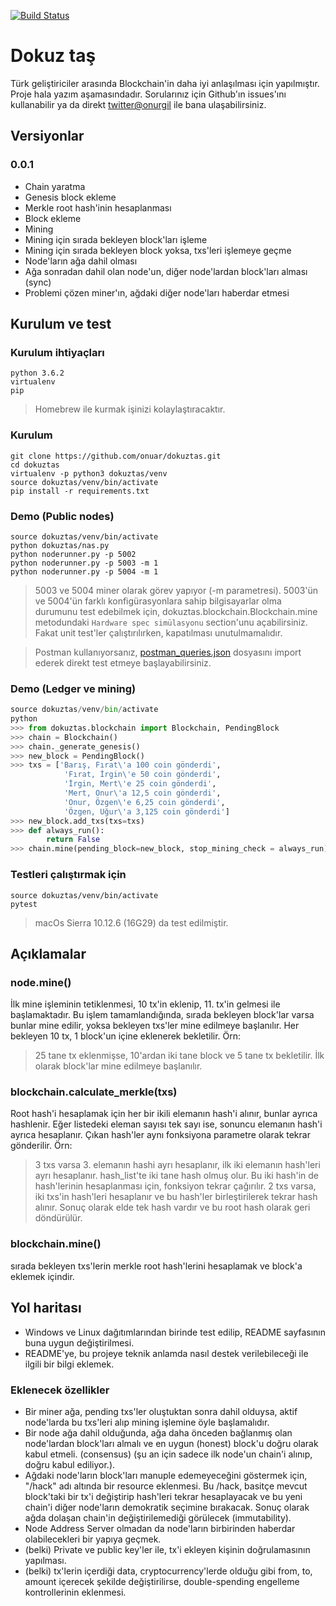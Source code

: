 [![Build Status](https://travis-ci.org/onuar/dokuztas.svg?branch=master)](https://travis-ci.org/onuar/dokuztas)

# Dokuz taş
Türk geliştiriciler arasında Blockchain'in daha iyi anlaşılması için yapılmıştır. Proje hala yazım aşamasındadır. Sorularınız için Github'ın issues'ını kullanabilir ya da direkt [twitter@onurgil](https://twitter.com/onurgil) ile bana ulaşabilirsiniz.

## Versiyonlar
### 0.0.1
* Chain yaratma
* Genesis block ekleme
* Merkle root hash'inin hesaplanması
* Block ekleme
* Mining
* Mining için sırada bekleyen block'ları işleme
* Mining için sırada bekleyen block yoksa, txs'leri işlemeye geçme
* Node'ların ağa dahil olması
* Ağa sonradan dahil olan node'un, diğer node'lardan block'ları alması (sync)
* Problemi çözen miner'ın, ağdaki diğer node'ları haberdar etmesi

## Kurulum ve test

### Kurulum ihtiyaçları
    python 3.6.2
    virtualenv
    pip
> Homebrew ile kurmak işinizi kolaylaştıracaktır.

### Kurulum
    git clone https://github.com/onuar/dokuztas.git
    cd dokuztas
    virtualenv -p python3 dokuztas/venv
    source dokuztas/venv/bin/activate
    pip install -r requirements.txt

### Demo (Public nodes)
    source dokuztas/venv/bin/activate
    python dokuztas/nas.py
    python noderunner.py -p 5002
    python noderunner.py -p 5003 -m 1
    python noderunner.py -p 5004 -m 1
> 5003 ve 5004 miner olarak görev yapıyor (-m parametresi).
> 5003'ün ve 5004'ün farklı konfigürasyonlara sahip bilgisayarlar olma durumunu test edebilmek için, dokuztas.blockchain.Blockchain.mine metodundaki `Hardware spec simülasyonu` section'unu açabilirsiniz. Fakat unit test'ler çalıştırılırken, kapatılması unutulmamalıdır.

> Postman kullanıyorsanız, [postman_queries.json](https://github.com/onuar/dokuztas/blob/master/postman_queries.json) dosyasını import ederek direkt test etmeye başlayabilirsiniz.

### Demo (Ledger ve mining)
```python
source dokuztas/venv/bin/activate
python
>>> from dokuztas.blockchain import Blockchain, PendingBlock
>>> chain = Blockchain()
>>> chain._generate_genesis()
>>> new_block = PendingBlock()
>>> txs = ['Barış, Fırat\'a 100 coin gönderdi',
            'Fırat, İrgin\'e 50 coin gönderdi',
            'İrgin, Mert\'e 25 coin gönderdi',
            'Mert, Onur\'a 12,5 coin gönderdi',
            'Onur, Özgen\'e 6,25 coin gönderdi',
            'Özgen, Uğur\'a 3,125 coin gönderdi']
>>> new_block.add_txs(txs=txs)
>>> def always_run():
        return False
>>> chain.mine(pending_block=new_block, stop_mining_check = always_run)
```

### Testleri çalıştırmak için
    source dokuztas/venv/bin/activate
    pytest
> macOs Sierra 10.12.6 (16G29) da test edilmiştir.
## Açıklamalar
### node.mine()
İlk mine işleminin tetiklenmesi, 10 tx'in eklenip, 11. tx'in gelmesi ile başlamaktadır. Bu işlem tamamlandığında, sırada bekleyen block'lar varsa bunlar mine edilir, yoksa bekleyen txs'ler mine edilmeye başlanılır. Her bekleyen 10 tx, 1 block'un içine eklenerek bekletilir. Örn:
> 25 tane tx eklenmişse, 10'ardan iki tane block ve 5 tane tx  bekletilir. İlk olarak block'lar mine edilmeye başlanılır.

### blockchain.calculate_merkle(txs)
Root hash'i hesaplamak için her bir ikili elemanın hash'i alınır, bunlar ayrıca hashlenir. Eğer listedeki eleman sayısı tek sayı ise, sonuncu elemanın hash'i ayrıca hesaplanır. Çıkan hash'ler aynı fonksiyona parametre olarak tekrar gönderilir. Örn:
> 3 txs varsa 3. elemanın hashi ayrı hesaplanır, ilk iki elemanın hash'leri ayrı hesaplanır. hash_list'te iki tane hash olmuş olur. Bu iki hash'in de hash'lerinin hesaplanması için, fonksiyon tekrar çağırılır.
> 2 txs varsa, iki txs'in hash'leri hesaplanır ve bu hash'ler birleştirilerek tekrar hash alınır. Sonuç olarak elde tek hash vardır ve bu root hash olarak geri döndürülür.

### blockchain.mine()
sırada bekleyen txs'lerin merkle root hash'lerini hesaplamak ve block'a eklemek içindir.
 
## Yol haritası
* Windows ve Linux dağıtımlarından birinde test edilip, README sayfasının buna uygun değiştirilmesi.
* README'ye, bu projeye teknik anlamda nasıl destek verilebileceği ile ilgili bir bilgi eklemek.

### Eklenecek özellikler
* Bir miner ağa, pending txs'ler oluştuktan sonra dahil olduysa, aktif node'larda bu txs'leri alıp mining işlemine öyle başlamalıdır.
* Bir node ağa dahil olduğunda, ağa daha önceden bağlanmış olan node'lardan block'ları almalı ve en uygun (honest) block'u doğru olarak kabul etmeli. (consensus) (şu an için sadece ilk node'un chain'i alınıp, doğru kabul ediliyor.).
* Ağdaki node'ların block'ları manuple edemeyeceğini göstermek için, "/hack" adı altında bir resource eklenmesi. Bu /hack, basitçe mevcut block'taki bir tx'i değiştirip hash'leri tekrar hesaplayacak ve bu yeni chain'i diğer node'ların demokratik seçimine bırakacak. Sonuç olarak ağda dolaşan chain'in değiştirilemediği görülecek (immutability).
* Node Address Server olmadan da node'ların birbirinden haberdar olabilecekleri bir yapıya geçmek.
* (belki) Private ve public key'ler ile, tx'i ekleyen kişinin doğrulamasının yapılması.
* (belki) tx'lerin içerdiği data, cryptocurrency'lerde olduğu gibi from, to, amount içerecek şekilde değiştirilirse, double-spending engelleme kontrollerinin eklenmesi.
